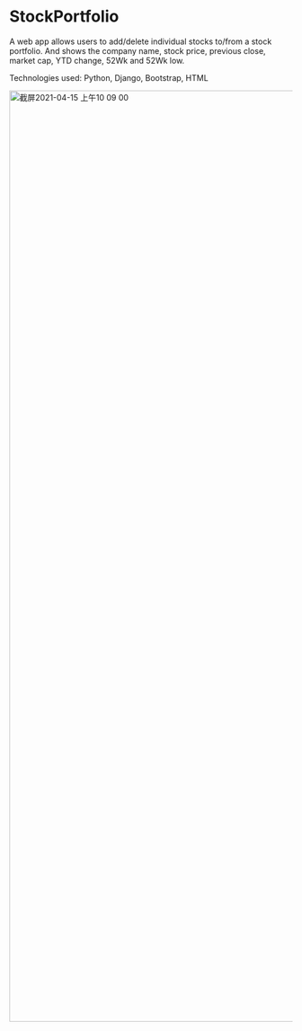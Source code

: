 # StockPortfolio
A web app allows users to add/delete individual stocks to/from a stock portfolio. And shows the company name, stock price, previous close, market cap, YTD change, 52Wk and 52Wk low. 

Technologies used: Python, Django, Bootstrap, HTML

<img width="1659" alt="截屏2021-04-15 上午10 09 00" src="https://user-images.githubusercontent.com/44350221/114910332-9e551080-9dd2-11eb-8dd5-54bd252c0fb9.png">
